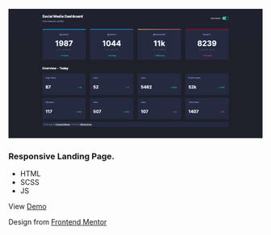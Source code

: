 ![Screenshot of page](https://github.com/madew/social-media-dash-board/blob/master/Screenshot-Social-Media-Dashboard-S.png)

### Responsive Landing Page.

- HTML
- SCSS
- JS

View [Demo](http://sloppy-structure.surge.sh/)

Design from [Frontend Mentor](https://www.frontendmentor.io)
